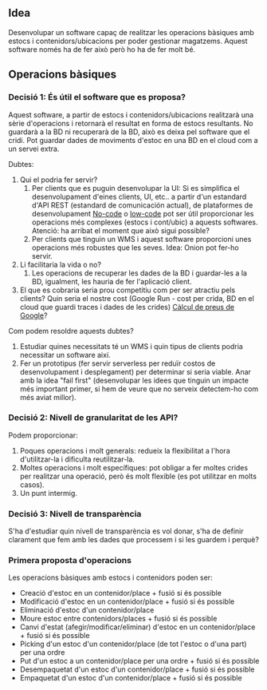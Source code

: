## Idea
Desenvolupar un software capaç de realitzar les operacions bàsiques amb estocs i contenidors/ubicacions per poder gestionar magatzems.
Aquest software només ha de fer això però ho ha de fer molt bé.

## Operacions bàsiques

### Decisió 1: És útil el software que es proposa?
Aquest software, a partir de estocs i contenidors/ubicacions realitzarà una sèrie d'operacions i retornarà el resultat en forma de estocs resultants.
No guardarà a la BD ni recuperarà de la BD, això es deixa pel software que el cridi.
Pot guardar dades de moviments d'estoc en una BD en el cloud com a un servei extra.

Dubtes:
1. Qui el podria fer servir?
	1. Per clients que es puguin desenvolupar la UI: Si es simplifica el desenvolupament d'eines clients, UI, etc.. a partir d'un estandard d'API REST (estandard de comunicación actual), de plataformes de desenvolupament [No-code](https://en.wikipedia.org/wiki/No-code_development_platform) o  [low-code](https://en.wikipedia.org/wiki/Low-code_development_platform) pot ser útil proporcionar les operacions més complexes (estocs i cont/ubic) a aquests softwares. Atenció: ha arribat el moment que això sigui possible?
	2. Per clients que tinguin un WMS i aquest software proporcioni unes operacions més robustes que les seves. Idea: Onion pot fer-ho servir.
2. Li facilitaria la vida o no?
	1. Les operacions de recuperar les dades de la BD i guardar-les a la BD, igualment, les hauria de fer l'aplicació client.
3. El que es cobraria seria prou competitiu com per ser atractiu pels clients? Quin seria el nostre cost (Google Run - cost per crida, BD en el cloud que guardi traces i dades de les crides) [Càlcul de preus de Google](https://cloud.google.com/products/calculator)?

Com podem resoldre aquests dubtes?
1. Estudiar quines necessitats té un WMS i quin tipus de clients podria necessitar un software així.
2. Fer un prototipus (fer servir serverless per reduïr costos de desenvolupament i desplegament) per determinar si seria viable. Anar amb la idea "fail first" (desenvolupar les idees que tinguin un impacte més important primer, si hem de veure que no serveix detectem-ho com més aviat millor).

### Decisió 2: Nivell de granularitat de les API?
Podem proporcionar:
1. Poques operacions i molt generals: redueix la flexibilitat a l'hora d'utilitzar-la i dificulta reutilitzar-la.
2. Moltes operacions i molt específiques: pot obligar a fer moltes crides per realitzar una operació, però és molt flexible (es pot utilitzar en molts casos).
3. Un punt intermig.

### Decisió 3: Nivell de transparència
S'ha d'estudiar quin nivell de transparència es vol donar, s'ha de definir clarament que fem amb les dades que processem i si les guardem i perquè?

### Primera proposta d'operacions
Les operacions bàsiques amb estocs i contenidors poden ser:
- Creació d'estoc en un contenidor/place + fusió si és possible
- Modificació d'estoc en un contenidor/place + fusió si és possible
- Eliminació d'estoc d'un contenidor/place
- Moure estoc entre contenidors/places + fusió si és possible
- Canvi d'estat (afegir/modificar/eliminar) d'estoc en un contenidor/place + fusió si és possible
- Picking d'un estoc d'un contenidor/place (de tot l'estoc o d'una part) per una ordre
- Put d'un estoc a un contenidor/place per una ordre + fusió si és possible
- Desempaquetat d'un estoc d'un contenidor/place  + fusió si és possible
- Empaquetat d'un estoc d'un contenidor/place  + fusió si és possible
